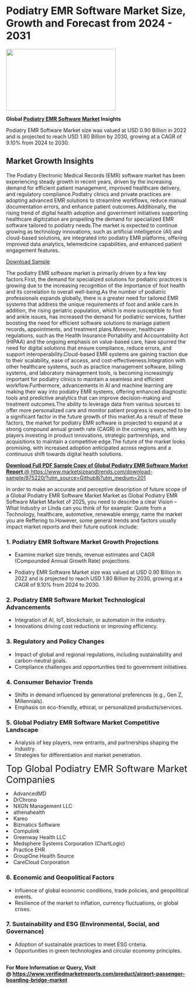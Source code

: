 <H1>Podiatry EMR Software Market Size, Growth and Forecast from 2024 - 2031</H1><img class="aligncenter size-medium wp-image-584254" src="https://thirdeyenews.in/wp-content/uploads/2024/09/Global-Market-Research-300x168.jpeg" alt="" width="300" height="168" /><p><strong>Global&nbsp;<a href="https://www.marketsizeandtrends.com/download-sample/875220/?utm_source=Github8j?utm_medium=201">Podiatry EMR Software Market</a> Insights</strong></p><p>Podiatry EMR Software Market size was valued at USD 0.90 Billion in 2022 and is projected to reach USD 1.80 Billion by 2030, growing at a CAGR of 9.10% from 2024 to 2030.</p><p><h2>Market Growth Insights</h2> <p>The Podiatry Electronic Medical Records (EMR) software market has been experiencing steady growth in recent years, driven by the increasing demand for efficient patient management, improved healthcare delivery, and regulatory compliance.Podiatry clinics and private practices are adopting advanced EMR solutions to streamline workflows, reduce manual documentation errors, and enhance patient outcomes.Additionally, the rising trend of digital health adoption and government initiatives supporting healthcare digitization are propelling the demand for specialized EMR software tailored to podiatry needs.The market is expected to continue growing as technology innovations, such as artificial intelligence (AI) and cloud-based solutions, are integrated into podiatry EMR platforms, offering improved data analytics, telemedicine capabilities, and enhanced patient engagement features.</p> <p><a href="#">Download Sample</a></p> <p>The podiatry EMR software market is primarily driven by a few key factors.First, the demand for specialized solutions for podiatric practices is growing due to the increasing recognition of the importance of foot health and its correlation to overall well-being.As the number of podiatric professionals expands globally, there is a greater need for tailored EMR systems that address the unique requirements of foot and ankle care.In addition, the rising geriatric population, which is more susceptible to foot and ankle issues, has increased the demand for podiatric services, further boosting the need for efficient software solutions to manage patient records, appointments, and treatment plans.Moreover, healthcare regulations, such as the Health Insurance Portability and Accountability Act (HIPAA) and the ongoing emphasis on value-based care, have spurred the need for digital solutions that ensure compliance, reduce errors, and support interoperability.Cloud-based EMR systems are gaining traction due to their scalability, ease of access, and cost-effectiveness.Integration with other healthcare systems, such as practice management software, billing systems, and laboratory management tools, is becoming increasingly important for podiatry clinics to maintain a seamless and efficient workflow.Furthermore, advancements in AI and machine learning are making their way into podiatry EMR systems, offering enhanced diagnostic tools and predictive analytics that can improve decision-making and treatment outcomes.The ability to leverage data from various sources to offer more personalized care and monitor patient progress is expected to be a significant factor in the future growth of this market.As a result of these factors, the market for podiatry EMR software is projected to expand at a strong compound annual growth rate (CAGR) in the coming years, with key players investing in product innovations, strategic partnerships, and acquisitions to maintain a competitive edge.The future of the market looks promising, with increased adoption anticipated across regions and a continuous shift towards digital health solutions.<p><a href="#"></p><p><span class=""><strong>Download Full PDF Sample Copy of Global Podiatry EMR Software Market Report</strong> @ <a href="https://www.marketsizeandtrends.com/download-sample/875220/?utm_source=Github8j?utm_medium=201" target="_blank">https://www.marketsizeandtrends.com/download-sample/875220/?utm_source=Github8j?utm_medium=201</a></span></p><p>In order to make an accurate and perceptive description of future scope of a Global&nbsp;Podiatry EMR Software Market Market as Global&nbsp;Podiatry EMR Software Market Market of 2025, you need to describe a clear Vision &ndash; What Industry or Linda can you think of for example: Quote from a Technology, healthcare, automotive, renewable energy, name the market you are Reffering to.However, some general trends and factors usually impact market reports and their future outlook include:</p><h3>1.&nbsp;<strong>Podiatry EMR Software Market Growth Projections</strong></h3><ul><li>Examine market size trends, revenue estimates and CAGR (Compounded Annual Growth Rate) projections.</li><li><p>Podiatry EMR Software Market size was valued at USD 0.90 Billion in 2022 and is projected to reach USD 1.80 Billion by 2030, growing at a CAGR of 9.10% from 2024 to 2030.</p></li></ul><h3>2.&nbsp;<strong>Podiatry EMR Software Market Technological Advancements</strong></h3><ul><li>Integration of AI, IoT, blockchain, or automation in the industry.</li><li>Innovations driving cost reductions or improving efficiency.</li></ul><h3>3.&nbsp;<strong>Regulatory and Policy Changes</strong></h3><ul><li>Impact of global and regional regulations, including sustainability and carbon-neutral goals.</li><li>Compliance challenges and opportunities tied to government initiatives.</li></ul><h3>4.&nbsp;<strong>Consumer Behavior Trends</strong></h3><ul><li>Shifts in demand influenced by generational preferences (e.g., Gen Z, Millennials).</li><li>Emphasis on eco-friendly, ethical, or personalized products/services.</li></ul><h3>5.&nbsp;<strong>Global Podiatry EMR Software Market Competitive Landscape</strong></h3><ul><li>Analysis of key players, new entrants, and partnerships shaping the industry.</li><li>Strategies for differentiation and market penetration.</li></ul><p data-pm-slice="1 1 []"><span style="color: inherit; font-family: inherit; font-size: 25px;">Top Global Podiatry EMR Software Market Companies</span></p><div class="" data-test-id=""><p><li>AdvancedMD</li><li> DrChrono</li><li> NXGN Management LLC</li><li> athenahealth</li><li> Kareo</li><li> Bizmatics Software</li><li> Compulink</li><li> Greenway Health LLC</li><li> Medsphere Systems Corporation (ChartLogic)</li><li> Practice EHR</li><li> GroupOne Health Source</li><li> CareCloud Corporation</li></p></div><h3>6.&nbsp;<strong>Economic and Geopolitical Factors</strong></h3><ul><li>Influence of global economic conditions, trade policies, and geopolitical events.</li><li>Resilience of the market to inflation, currency fluctuations, or global crises.</li></ul><h3>7.&nbsp;<strong>Sustainability and ESG (Environmental, Social, and Governance)</strong></h3><ul><li>Adoption of sustainable practices to meet ESG criteria.</li><li>Opportunities in green technologies and circular economy principles.</li></ul><h2><strong style="font-size: 14px;">For More Information or Query, Visit @&nbsp;</strong><a style="background-color: #ffffff; font-size: 14px;" href="https://www.marketsizeandtrends.com/report/podiatry-emr-software-market/" target="_blank">https://www.verifiedmarketreports.com/product/airport-passenger-boarding-bridge-market</a></h2>